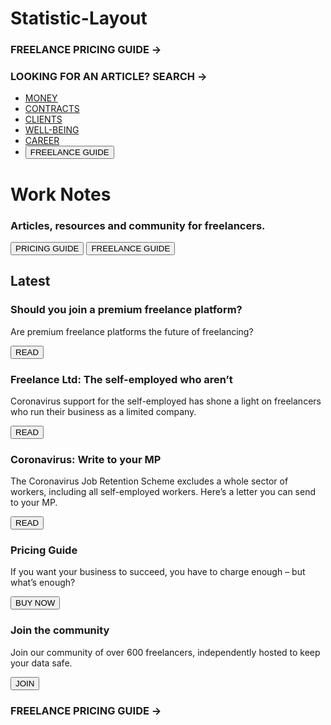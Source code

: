 # Statistic-Layout
<!DOCTYPE html>
<html lang="en">
  <head>
  <meta charset="UTF-8">
  <meta name="viewport" content="width=device-width, initial-scale=1.0">
  <link rel="stylesheet" href="styles.css">
  <link rel="preconnect" href="https://fonts.gstatic.com">
  <link href="https://fonts.googleapis.com/css2?family=Archivo+Narrow&amp;family=Barlow:wght@100;200;300;400;500;600;700;800&amp;family=Lato&amp;family=Libre+Baskerville:wght@400;700&amp;display=swap" rel="stylesheet">
  <title>Example Static</title>
</head> 
  <body>
  <div class="vertNav">
    <h3 class="vertText">FREELANCE PRICING GUIDE →</h3>
  </div>
  <div class="banner">
    <h3 class="bannerTitle">LOOKING FOR AN ARTICLE? SEARCH →</h3>
  </div>

  <nav class="navbar">
    <ul>
      <li><a href="https://google.com" target="_blank">MONEY</a></li>
      <li><a href="https://google.com" target="_blank">CONTRACTS</a></li>
      <li><a href="https://google.com" target="_blank">CLIENTS</a></li>
      <li><a href="https://google.com" target="_blank">WELL-BEING</a></li>
      <li><a href="https://google.com" target="_blank">CAREER</a></li>
      <li><button class="navButton darkButton">FREELANCE GUIDE</button></li>
    </ul>
  </nav>

  <div class="landing">
    <h1 class="title">Work Notes</h1>
    <h3 class="subtitle">Articles, resources and community for freelancers.</h3>
    <div class="buttons">
      <button class="pricingButton darkButton">PRICING GUIDE</button>
      <button class="freelanceButton lightButton">FREELANCE GUIDE</button>
    </div>
  </div>

  <div class="articles">
    <h2>Latest</h2>
    <div class="container">
      <div class="article">
        <h3 class="articleTitle">Should you join a premium freelance platform?</h3>
        <p class="articleDesc">Are premium freelance platforms the future of freelancing?</p>
        <button class="read darkButton">READ</button>
      </div>
      <div class="article">
        <h3 class="articleTitle">Freelance Ltd: The self-employed who aren’t</h3>
        <p class="articleDesc">Coronavirus support for the self-employed has shone a light on freelancers who run their
          business as a limited company.</p>
        <button class="read darkButton">READ</button>
      </div>
      <div class="article">
        <h3 class="articleTitle">Coronavirus: Write to your MP</h3>
        <p class="articleDesc">The Coronavirus Job Retention Scheme excludes a whole sector of workers, including all
          self-employed workers. Here’s a letter you can send to your MP.</p>
        <button class="read darkButton">READ</button>
      </div>
    </div>
  </div>

  <div class="cards">
    <div class="card pricing">
      <h3 class="pricing cardHead">Pricing Guide</h3>
      <p class="pricing cardDesc">If you want your business to succeed, you have to charge enough – but what’s enough?</p>
      <button class="lightButton2 cardButton">BUY NOW</button>
    </div>
    <div class="card join">
      <h3 class="join cardHead">Join the community</h3>
      <p class="join cardDesc">Join our community of over 600 freelancers, independently hosted to keep your data safe.</p>
      <button class="darkButton2 cardButton">JOIN</button>
    </div>
  </div>
    <div class="vertNav">
    <h3 class="vertText">FREELANCE PRICING GUIDE →</h3>
  </div>

